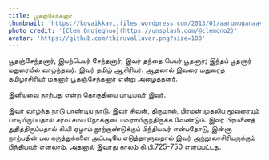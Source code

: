 ```yaml
---
title: பூதஞ்சேந்தனார்
thumbnail: 'https://kovaikkavi.files.wordpress.com/2013/01/aarumuganaavalar.jpg'
photo_credit: '[Clem Onojeghuo](https://unsplash.com/@clemono2)'
avatar: 'https://github.com/thiruvalluvar.png?size=100'
---
```

பூதஞ்சேந்தனார், இயற்பெயர் சேந்தனார்; இவர் தந்தை பெயர் பூதனார்; இந்தப் பூதனார் மதுரையில் வாழ்ந்தவர். இவர் தமிழ் ஆசிரியர். ஆதலால் இவரை மதுரைத் தமிழாசிரியர் மகனார் பூதஞ்சேந்தனார் என்று அழைத்தனர்.

இனியவை நாற்பது என்ற தொகுதியை பாடியவர் இவர்.

இவர் வாழ்ந்த நாடு பாண்டிய நாடு. இவர் சிவன், திருமால், பிரமன் முதலிய மூவரையும் பாடியிருப்பதால் சர்வ சமய நோக்குடையவராயிருந்திருக்க வேண்டும். இவர் பிரமனைத் துதித்திருப்பதால் கி.பி ஏழாம் நூற்றாண்டுக்குப் பிந்தியவர் என்பதோடு, இன்னா நாற்பதின் பல கருத்துக்களை அப்படியே எடுத்தாளுவதால் இவர் அந்நூலாசிரியருக்கும் பிந்தியவர் எனலாம். அதனால் இவரது காலம் கி.பி.725-750 எனப்பட்டது.